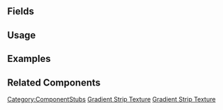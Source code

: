 <languages></languages> <translate>

## Fields

## Usage

## Examples

## Related Components

</translate>

[Category:ComponentStubs](Category:ComponentStubs "wikilink") [Gradient
Strip Texture](Category:Components{{#translation:}} "wikilink")
[Gradient Strip
Texture](Category:Components:Assets:Procedural_Textures{{#translation:}} "wikilink")